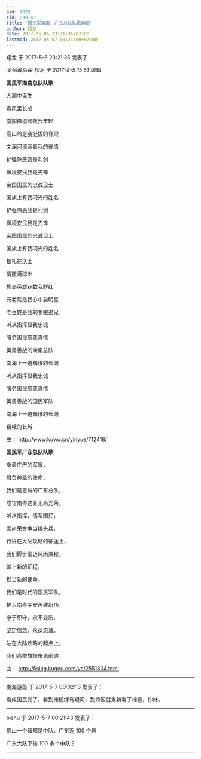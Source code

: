 ```yaml
---
aid: 9025
zid: 699143
title: "国民军海南、广东总队队歌两首"
author: 翔龙
date: 2017-05-06 23:21:35+07:00
lastmod: 2017-05-07 00:21:00+07:00
---
```


翔龙 于 2017-5-6 23:21:35 发表了：

_本帖最后由 翔龙 于 2017-8-5 15:51 编辑_

**国民军海南总队队歌**

大潮中诞生

春风里长成

南国橄榄绿数我年轻

高山岭是我挺拔的脊梁

文澜河流淌着我的豪情

铲强除恶我是利剑

保境安民我是先锋

帝国国民的忠诚卫士

国旗上有我闪光的姓名

铲强除恶我是利剑

保境安民我是先锋

帝国国民的忠诚卫士

国旗上有我闪光的姓名

根扎在沃土

情撒满琼洲

椰岛英雄花数我鲜红

元老院是我心中启明星

老百姓是我的爹娘弟兄

听从指挥显我忠诚

服务国民用我真情

英勇善战的海南总队

南海上一道巍峨的长城

听从指挥显我忠诚

服务国民用我真情

英勇善战的国民军队

南海上一道巍峨的长城

巍峨的长城

曲：
http://www.kuwo.cn/yinyue/712418/

**国民军广东总队队歌**

身着庄严的军服，

肩负神圣的使命，

我们是忠诚的广东总队,

戍守南粤边关无尚光荣。

听从指挥，情系国民，

崇尚荣誉争当排头兵。

行进在大陆攻略的征途上，

我们脚步豪迈风雨兼程。

踏上新的征程，

担当新的使命。

我们是时代的国民军队，

护卫南粤平安再建新功。

忠于职守，永不变质，

坚定信念，永葆忠诚。

站在大陆攻略的起点上，

我们高举旗帜奋勇前进。

曲：
http://5sing.kugou.com/yc/2551804.html

---

南海游鱼 于 2017-5-7 00:02:13 发表了：

看成国民党了，看到橄榄绿有疑问，到帝国就重新看了标题，你妹。

---

bishu 于 2017-5-7 00:21:43 发表了：

佛山一个镇都是中队。广东近 100 个县

广东大队下辖 100 多个中队？

---
